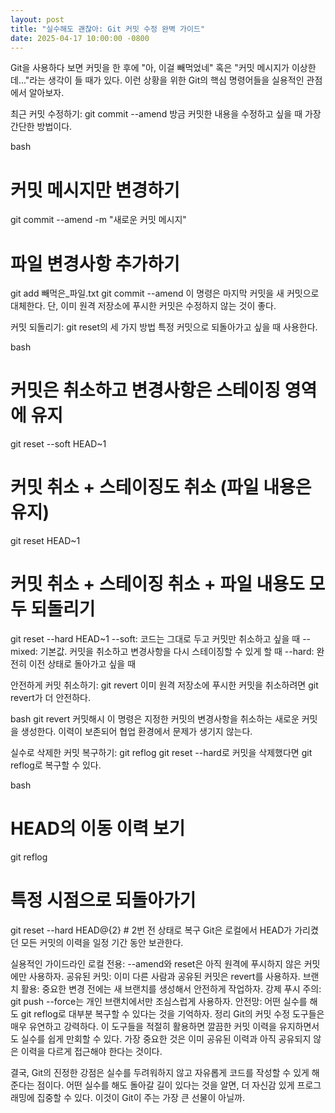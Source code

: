 ```yaml
---
layout: post
title: "실수해도 괜찮아: Git 커밋 수정 완벽 가이드"
date: 2025-04-17 10:00:00 -0800
---
```


Git을 사용하다 보면 커밋을 한 후에 "아, 이걸 빼먹었네" 혹은 "커밋 메시지가 이상한데..."라는 생각이 들 때가 있다. 이런 상황을 위한 Git의 핵심 명령어들을 실용적인 관점에서 알아보자.

최근 커밋 수정하기: git commit --amend
방금 커밋한 내용을 수정하고 싶을 때 가장 간단한 방법이다.

bash
# 커밋 메시지만 변경하기
git commit --amend -m "새로운 커밋 메시지"

# 파일 변경사항 추가하기
git add 빼먹은_파일.txt
git commit --amend
이 명령은 마지막 커밋을 새 커밋으로 대체한다. 단, 이미 원격 저장소에 푸시한 커밋은 수정하지 않는 것이 좋다.

커밋 되돌리기: git reset의 세 가지 방법
특정 커밋으로 되돌아가고 싶을 때 사용한다.

bash
# 커밋은 취소하고 변경사항은 스테이징 영역에 유지
git reset --soft HEAD~1

# 커밋 취소 + 스테이징도 취소 (파일 내용은 유지)
git reset HEAD~1

# 커밋 취소 + 스테이징 취소 + 파일 내용도 모두 되돌리기
git reset --hard HEAD~1
--soft: 코드는 그대로 두고 커밋만 취소하고 싶을 때
--mixed: 기본값. 커밋을 취소하고 변경사항을 다시 스테이징할 수 있게 할 때
--hard: 완전히 이전 상태로 돌아가고 싶을 때

안전하게 커밋 취소하기: git revert
이미 원격 저장소에 푸시한 커밋을 취소하려면 git revert가 더 안전하다.

bash
git revert 커밋해시
이 명령은 지정한 커밋의 변경사항을 취소하는 새로운 커밋을 생성한다. 이력이 보존되어 협업 환경에서 문제가 생기지 않는다.

실수로 삭제한 커밋 복구하기: git reflog
git reset --hard로 커밋을 삭제했다면 git reflog로 복구할 수 있다.

bash
# HEAD의 이동 이력 보기
git reflog

# 특정 시점으로 되돌아가기
git reset --hard HEAD@{2}  # 2번 전 상태로 복구
Git은 로컬에서 HEAD가 가리켰던 모든 커밋의 이력을 일정 기간 동안 보관한다.

실용적인 가이드라인
로컬 전용: --amend와 reset은 아직 원격에 푸시하지 않은 커밋에만 사용하자.
공유된 커밋: 이미 다른 사람과 공유된 커밋은 revert를 사용하자.
브랜치 활용: 중요한 변경 전에는 새 브랜치를 생성해서 안전하게 작업하자.
강제 푸시 주의: git push --force는 개인 브랜치에서만 조심스럽게 사용하자.
안전망: 어떤 실수를 해도 git reflog로 대부분 복구할 수 있다는 것을 기억하자.
정리
Git의 커밋 수정 도구들은 매우 유연하고 강력하다. 이 도구들을 적절히 활용하면 깔끔한 커밋 이력을 유지하면서도 실수를 쉽게 만회할 수 있다. 가장 중요한 것은 이미 공유된 이력과 아직 공유되지 않은 이력을 다르게 접근해야 한다는 것이다.

결국, Git의 진정한 강점은 실수를 두려워하지 않고 자유롭게 코드를 작성할 수 있게 해준다는 점이다. 어떤 실수를 해도 돌아갈 길이 있다는 것을 알면, 더 자신감 있게 프로그래밍에 집중할 수 있다. 이것이 Git이 주는 가장 큰 선물이 아닐까.

